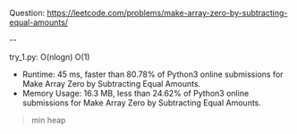 Question: https://leetcode.com/problems/make-array-zero-by-subtracting-equal-amounts/

--

try_1.py: O(nlogn) O(1)

* Runtime: 45 ms, faster than 80.78% of Python3 online submissions for Make Array Zero by Subtracting Equal Amounts.
* Memory Usage: 16.3 MB, less than 24.62% of Python3 online submissions for Make Array Zero by Subtracting Equal Amounts.

> min heap